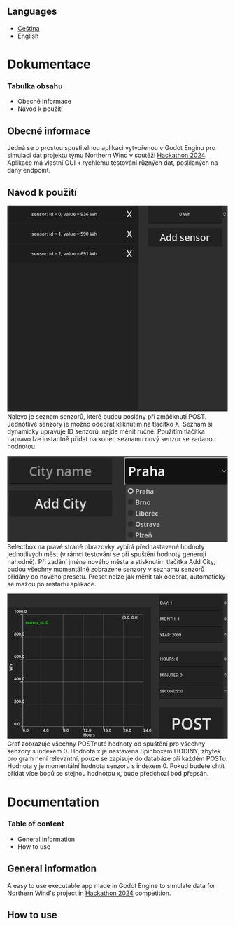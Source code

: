 ## Languages
- [Čeština](https://github.com/BlodyxCZ/Hackathon2024/blob/simulation/Simulation/README.md#dokumentace)
- [English](https://github.com/BlodyxCZ/Hackathon2024/blob/simulation/Simulation/README.md#documentation)

# Dokumentace
### Tabulka obsahu
- Obecné informace
- Návod k použití

## Obecné informace
Jedná se o prostou spustitelnou aplikaci vytvořenou v Godot Enginu pro simulaci dat projektu týmu Northern Wind v soutěži [Hackathon 2024](https://hackujstat.cz/).
Aplikace má vlastní GUI k rychlému testování různých dat, poslílaných na daný endpoint.
## Návod k použití
![Screenshot2](https://github.com/BlodyxCZ/Hackathon2024/blob/simulation/Simulation/screenshots/screenshot2.png)<br />
Nalevo je seznam senzorů, které budou poslány při zmáčknutí POST. Jednotlivé senzory je možno odebrat kliknutím na tlačítko X. Seznam si dynamicky upravuje ID senzorů, nejde měnit ručně. Použitím tlačítka napravo lze instantně přidat na konec seznamu nový senzor se zadanou hodnotou.

![Screenshot3](https://github.com/BlodyxCZ/Hackathon2024/blob/simulation/Simulation/screenshots/screenshot3.png)<br />
Selectbox na pravé straně obrazovky vybírá přednastavené hodnoty jednotlivých měst (v rámci testování se při spuštění hodnoty generují náhodně). Při zadání jména nového města a stisknutím tlačítka Add City, budou všechny momentálně zobrazené senzory v seznamu senzorů přidány do nového presetu. Preset nelze jak měnit tak odebrat, automaticky se mažou po restartu aplikace.

![Screenshot4](https://github.com/BlodyxCZ/Hackathon2024/blob/simulation/Simulation/screenshots/screenshot4.png)<br />
Graf zobrazuje všechny POSTnuté hodnoty od spuštění pro všechny senzory s indexem 0. Hodnota x je nastavena Spinboxem HODINY, zbytek pro gram není relevantní, pouze se zapisuje do databáze při každém POSTu. Hodnota y je momentální hodnota senzoru s indexem 0. Pokud budete chtít přidat více bodů se stejnou hodnotou x, bude předchozí bod přepsán.


# Documentation
### Table of content
- General information
- How to use

## General information
A easy to use executable app made in Godot Engine to simulate data for Northern Wind's project in [Hackathon 2024](https://hackujstat.cz/) competition.
## How to use
